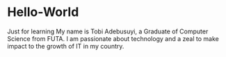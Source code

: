 # Hello-World
Just for learning
My name is Tobi Adebusuyi, a Graduate of Computer Science from FUTA. I am passionate about technology and a zeal to make impact to the growth of IT in my country.
